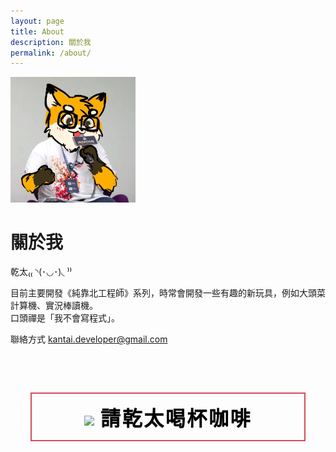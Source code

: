 ```yaml
---
layout: page
title: About
description: 關於我
permalink: /about/
---
```


<!-- <img class="img-rounded" src="/assets/img/uploads/kantai235.jpg" alt="kantai235" width="200"> -->
<img src="/assets/img/uploads/kantai235.jpg" alt="kantai235" width="200">

# 關於我

乾太₍₍ ◝(･◡･)◟ ⁾⁾

目前主要開發《純靠北工程師》系列，時常會開發一些有趣的新玩具，例如大頭菜計算機、實況棒讀機。<br />
口頭禪是「我不會寫程式」。

聯絡方式 kantai.developer@gmail.com

<div style="padding: 2rem;">
    <style>
        a.animated-button:link, a.animated-button:visited {
            position: relative;
            display: block;
            margin: 30px auto 0;
            padding: 14px 15px;
            color: #000;
            font-size:14px;
            font-weight: bold;
            text-align: center;
            text-decoration: none;
            text-transform: uppercase;
            overflow: hidden;
            letter-spacing: .08em;
            border-radius: 0;
            text-shadow: 0 0 1px rgba(0, 0, 0, 0.2), 0 1px 0 rgba(0, 0, 0, 0.2);
            -webkit-transition: all 1s ease;
            -moz-transition: all 1s ease;
            -o-transition: all 1s ease;
            transition: all 1s ease;
        }
        a.animated-button:link:after, a.animated-button:visited:after {
            content: "";
            position: absolute;
            color: #fff;
            height: 0%;
            left: 50%;
            top: 50%;
            width: 150%;
            z-index: -1;
            -webkit-transition: all 0.75s ease 0s;
            -moz-transition: all 0.75s ease 0s;
            -o-transition: all 0.75s ease 0s;
            transition: all 0.75s ease 0s;
        }
        a.animated-button:link:hover, a.animated-button:visited:hover {
            color: #FFF;
            text-shadow: none;
        }
        a.animated-button:link:hover:after, a.animated-button:visited:hover:after {
            height: 450%;
        }
        a.animated-button:link, a.animated-button:visited {
            position: relative;
            display: block;
            margin: 30px auto 0;
            padding: 14px 15px;
            color: #000;
            font-size:14px;
            border-radius: 0;
            font-weight: bold;
            text-align: center;
            text-decoration: none;
            text-transform: uppercase;
            overflow: hidden;
            letter-spacing: .08em;
            text-shadow: 0 0 1px rgba(0, 0, 0, 0.2), 0 1px 0 rgba(0, 0, 0, 0.2);
            -webkit-transition: all 1s ease;
            -moz-transition: all 1s ease;
            -o-transition: all 1s ease;
            transition: all 1s ease;
        }
        a.animated-button.victoria-four {
            border: 2px solid #D24D57;
        }
        a.animated-button.victoria-four:after {
            background: #D24D57;
            opacity: .5;
            -moz-transform: translateY(-50%) translateX(-50%) rotate(90deg);
            -ms-transform: translateY(-50%) translateX(-50%) rotate(90deg);
            -webkit-transform: translateY(-50%) translateX(-50%) rotate(90deg);
            transform: translateY(-50%) translateX(-50%) rotate(90deg);
        }
        a.animated-button.victoria-four:hover:after {
            opacity: 1;
            height: 600% !important;
        }
    </style>
    <a href="https://cart.cashier.ecpay.com.tw/qp/jnb0" class="animated-button victoria-four" style="font-size: 2rem;" target="_blank">
        <img src="https://www.flaticon.com/svg/static/icons/svg/616/616519.svg" style="width: 3rem;">
        請乾太喝杯咖啡
    </a>
</div>
